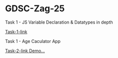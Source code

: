 <h1>GDSC-Zag-25</h1>

<p>Task 1 - JS Variable Declaration & Datatypes in depth</p>
<a href="https://drive.google.com/file/d/1DHpt8UVTvDyM18e2h4k5zZfrcaTaoUtH/view?usp=sharing">Task-1-link</a>

<p>Task 1 - Age Caculator App</p>
<a href="https://emanmohamedsr.github.io/Age-Caculator-App/">Task-2-link Demo...</a>
